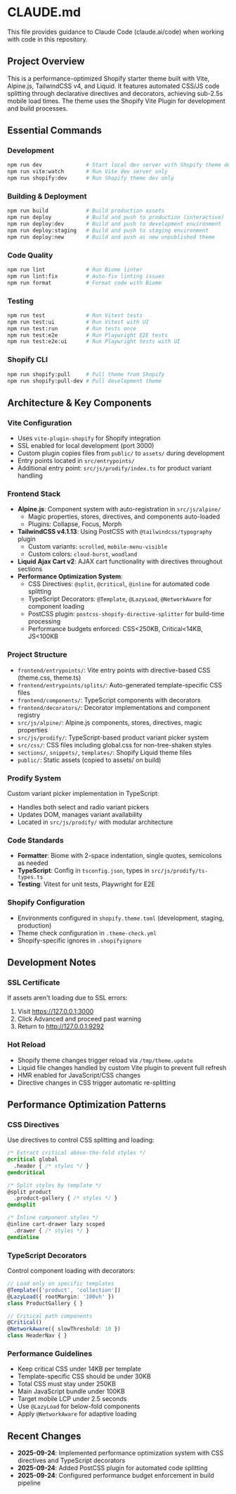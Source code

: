 # CLAUDE.md

This file provides guidance to Claude Code (claude.ai/code) when working with code in this repository.

## Project Overview

This is a performance-optimized Shopify starter theme built with Vite, Alpine.js, TailwindCSS v4, and Liquid. It features automated CSS/JS code splitting through declarative directives and decorators, achieving sub-2.5s mobile load times. The theme uses the Shopify Vite Plugin for development and build processes.

## Essential Commands

### Development

```bash
npm run dev              # Start local dev server with Shopify theme dev
npm run vite:watch       # Run Vite dev server only
npm run shopify:dev      # Run Shopify theme dev only
```

### Building & Deployment

```bash
npm run build            # Build production assets
npm run deploy           # Build and push to production (interactive)
npm run deploy:dev       # Build and push to development environment
npm run deploy:staging   # Build and push to staging environment
npm run deploy:new       # Build and push as new unpublished theme
```

### Code Quality

```bash
npm run lint             # Run Biome linter
npm run lint:fix         # Auto-fix linting issues
npm run format           # Format code with Biome
```

### Testing

```bash
npm run test             # Run Vitest tests
npm run test:ui          # Run Vitest with UI
npm run test:run         # Run tests once
npm run test:e2e         # Run Playwright E2E tests
npm run test:e2e:ui      # Run Playwright tests with UI
```

### Shopify CLI

```bash
npm run shopify:pull     # Pull theme from Shopify
npm run shopify:pull-dev # Pull development theme
```

## Architecture & Key Components

### Vite Configuration

- Uses `vite-plugin-shopify` for Shopify integration
- SSL enabled for local development (port 3000)
- Custom plugin copies files from `public/` to `assets/` during development
- Entry points located in `src/entrypoints/`
- Additional entry point: `src/js/prodify/index.ts` for product variant handling

### Frontend Stack

- **Alpine.js**: Component system with auto-registration in `src/js/alpine/`
  - Magic properties, stores, directives, and components auto-loaded
  - Plugins: Collapse, Focus, Morph
- **TailwindCSS v4.1.13**: Using PostCSS with `@tailwindcss/typography` plugin
  - Custom variants: `scrolled`, `mobile-menu-visible`
  - Custom colors: `cloud-burst`, `woodland`
- **Liquid Ajax Cart v2**: AJAX cart functionality with directives throughout sections
- **Performance Optimization System**:
  - CSS Directives: `@split`, `@critical`, `@inline` for automated code splitting
  - TypeScript Decorators: `@Template`, `@LazyLoad`, `@NetworkAware` for component loading
  - PostCSS plugin: `postcss-shopify-directive-splitter` for build-time processing
  - Performance budgets enforced: CSS<250KB, Critical<14KB, JS<100KB

### Project Structure

- `frontend/entrypoints/`: Vite entry points with directive-based CSS (theme.css, theme.ts)
- `frontend/entrypoints/splits/`: Auto-generated template-specific CSS files
- `frontend/components/`: TypeScript components with decorators
- `frontend/decorators/`: Decorator implementations and component registry
- `src/js/alpine/`: Alpine.js components, stores, directives, magic properties
- `src/js/prodify/`: TypeScript-based product variant picker system
- `src/css/`: CSS files including global.css for non-tree-shaken styles
- `sections/`, `snippets/`, `templates/`: Shopify Liquid theme files
- `public/`: Static assets (copied to assets/ on build)

### Prodify System

Custom variant picker implementation in TypeScript:

- Handles both select and radio variant pickers
- Updates DOM, manages variant availability
- Located in `src/js/prodify/` with modular architecture

### Code Standards

- **Formatter**: Biome with 2-space indentation, single quotes, semicolons as needed
- **TypeScript**: Config in `tsconfig.json`, types in `src/js/prodify/ts-types.ts`
- **Testing**: Vitest for unit tests, Playwright for E2E

### Shopify Configuration

- Environments configured in `shopify.theme.toml` (development, staging, production)
- Theme check configuration in `.theme-check.yml`
- Shopify-specific ignores in `.shopifyignore`

## Development Notes

### SSL Certificate

If assets aren't loading due to SSL errors:

1. Visit <https://127.0.0.1:3000>
2. Click Advanced and proceed past warning
3. Return to <http://127.0.0.1:9292>

### Hot Reload

- Shopify theme changes trigger reload via `/tmp/theme.update`
- Liquid file changes handled by custom Vite plugin to prevent full refresh
- HMR enabled for JavaScript/CSS changes
- Directive changes in CSS trigger automatic re-splitting

## Performance Optimization Patterns

### CSS Directives

Use directives to control CSS splitting and loading:

```css
/* Extract critical above-the-fold styles */
@critical global
  .header { /* styles */ }
@endcritical

/* Split styles by template */
@split product
  .product-gallery { /* styles */ }
@endsplit

/* Inline component styles */
@inline cart-drawer lazy scoped
  .drawer { /* styles */ }
@endinline
```

### TypeScript Decorators

Control component loading with decorators:

```typescript
// Load only on specific templates
@Template(['product', 'collection'])
@LazyLoad({ rootMargin: '100vh' })
class ProductGallery { }

// Critical path components
@Critical()
@NetworkAware({ slowThreshold: 10 })
class HeaderNav { }
```

### Performance Guidelines

- Keep critical CSS under 14KB per template
- Template-specific CSS should be under 30KB
- Total CSS must stay under 250KB
- Main JavaScript bundle under 100KB
- Target mobile LCP under 2.5 seconds
- Use `@LazyLoad` for below-fold components
- Apply `@NetworkAware` for adaptive loading

## Recent Changes

- **2025-09-24**: Implemented performance optimization system with CSS directives and TypeScript decorators
- **2025-09-24**: Added PostCSS plugin for automated code splitting
- **2025-09-24**: Configured performance budget enforcement in build pipeline
